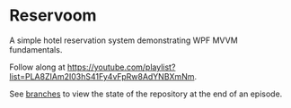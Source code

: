 # Reservoom

A simple hotel reservation system demonstrating WPF MVVM fundamentals.

Follow along at https://youtube.com/playlist?list=PLA8ZIAm2I03hS41Fy4vFpRw8AdYNBXmNm.

See [branches](https://github.com/SingletonSean/reservoom/branches) to view the state of the repository at the end of an episode.
